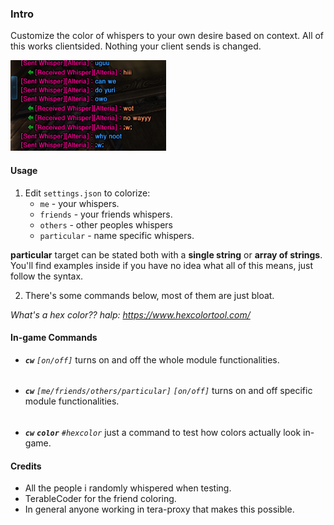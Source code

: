 ### **Intro**

Customize the color of whispers to your own desire based on context. All of this works clientsided. Nothing your client sends is changed.

![Sample](imgs/sample.png)

#### Usage

1. Edit `settings.json` to colorize:
	* `me` - your whispers.
	* `friends` - your friends whispers.
	* `others` - other peoples whispers 
	* `particular` - name specific whispers.
	
**particular** target can be stated both with a **single string** or **array of strings**. You'll find examples inside if you have no idea what all of this means, just follow the syntax.

2. There's some commands below, most of them are just bloat.

*What's a hex color?? halp: https://www.hexcolortool.com/*


#### In-game Commands

* ***`cw`***  *`[on/off]`* turns on and off the whole module functionalities.
######
* ***`cw`*** *`[me/friends/others/particular]` `[on/off]`* turns on and off specific module functionalities.
######
* ***`cw`*** ***`color`*** *`#hexcolor`* just a command to test how colors actually look in-game.

#### Credits

* All the people i randomly whispered when testing.
* TerableCoder for the friend coloring.
* In general anyone working in tera-proxy that makes this possible.